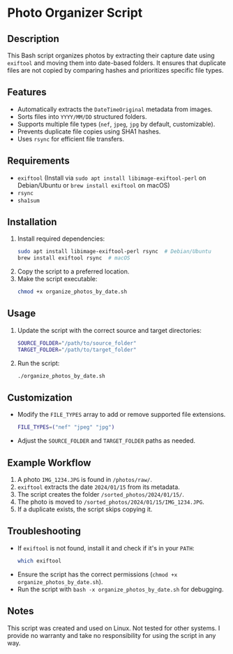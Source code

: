 # Photo Organizer Script

## Description
This Bash script organizes photos by extracting their capture date using `exiftool` and moving them into date-based folders. It ensures that duplicate files are not copied by comparing hashes and prioritizes specific file types.

## Features
- Automatically extracts the `DateTimeOriginal` metadata from images.
- Sorts files into `YYYY/MM/DD` structured folders.
- Supports multiple file types (`nef`, `jpeg`, `jpg` by default, customizable).
- Prevents duplicate file copies using SHA1 hashes.
- Uses `rsync` for efficient file transfers.

## Requirements
- `exiftool` (Install via `sudo apt install libimage-exiftool-perl` on Debian/Ubuntu or `brew install exiftool` on macOS)
- `rsync`
- `sha1sum`

## Installation
1. Install required dependencies:
   ```sh
   sudo apt install libimage-exiftool-perl rsync  # Debian/Ubuntu
   brew install exiftool rsync  # macOS
   ```
2. Copy the script to a preferred location.
3. Make the script executable:
   ```sh
   chmod +x organize_photos_by_date.sh
   ```

## Usage
1. Update the script with the correct source and target directories:
   ```sh
   SOURCE_FOLDER="/path/to/source_folder"
   TARGET_FOLDER="/path/to/target_folder"
   ```
2. Run the script:
   ```sh
   ./organize_photos_by_date.sh
   ```

## Customization
- Modify the `FILE_TYPES` array to add or remove supported file extensions.
   ```sh
   FILE_TYPES=("nef" "jpeg" "jpg")
   ```
- Adjust the `SOURCE_FOLDER` and `TARGET_FOLDER` paths as needed.

## Example Workflow
1. A photo `IMG_1234.JPG` is found in `/photos/raw/`.
2. `exiftool` extracts the date `2024/01/15` from its metadata.
3. The script creates the folder `/sorted_photos/2024/01/15/`.
4. The photo is moved to `/sorted_photos/2024/01/15/IMG_1234.JPG`.
5. If a duplicate exists, the script skips copying it.

## Troubleshooting
- If `exiftool` is not found, install it and check if it's in your `PATH`:
  ```sh
  which exiftool
  ```
- Ensure the script has the correct permissions (`chmod +x organize_photos_by_date.sh`).
- Run the script with `bash -x organize_photos_by_date.sh` for debugging.

## Notes
This script was created and used on Linux. Not tested for other systems.
I provide no warranty and take no responsibility for using the script in any way.
